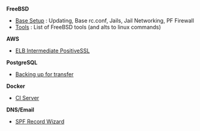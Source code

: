 **FreeBSD**

* [Base Setup](/freebsd/README.md) : Updating, Base rc.conf, Jails, Jail Networking, PF Firewall
* [Tools](/freebsd/tools.md) : List of FreeBSD tools (and alts to linux commands)

**AWS**

* [ELB Intermediate PositiveSSL](/aws/README.md#intermediate-certs-for-positivessl)


**PostgreSQL**

* [Backing up for transfer](/postgres/README.md#backing-up-for-restore)

**Docker**

* [CI Server](/docker/README.md#ci)

**DNS/Email**

* [SPF Record Wizard](http://www.microsoft.com/mscorp/safety/content/technologies/senderid/wizard/default.aspx)
